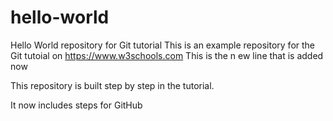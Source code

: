# hello-world
Hello World repository for Git tutorial
This is an example repository for the Git tutoial on https://www.w3schools.com
This is the n ew line that is added now

This repository is built step by step in the tutorial. 

It now includes steps for GitHub
